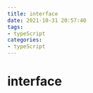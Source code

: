 ```yaml
---
title: interface
date: 2021-10-31 20:57:40
tags:
- typeScript
categories:
- typeScript
---
```


# interface


